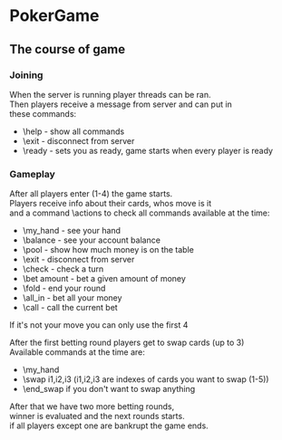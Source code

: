# PokerGame

## The course of game

### Joining
When the server is running player threads can be ran.<br/>
Then players receive a message from server and can put in<br/>
these commands:<br/>

- \help - show all commands 
- \exit - disconnect from server 
- \ready - sets you as ready, game starts when every player is ready

### Gameplay

After all players enter (1-4) the game starts.<br/>
Players receive info about their cards, whos move is it <br/>
and a command \actions to check all commands available at the time:

- \my_hand - see your hand
- \balance - see your account balance
- \pool - show how much money is on the table 
- \exit - disconnect from server 
- \check - check a turn 
- \bet amount - bet a given amount of money
- \fold - end your round 
- \all_in - bet all your money 
- \call - call the current bet

If it's not your move you can only use the first 4 <br/>

After the first betting round players get to swap cards (up to 3) <br/>
Available commands at the time are:
- \my_hand
- \swap i1,i2,i3 (i1,i2,i3 are indexes of cards you want to swap (1-5))
- \end_swap if you don't want to swap anything

After that we have two more betting rounds, <br/>
winner is evaluated and the next rounds starts. <br/>
if all players except one are bankrupt the game ends.
